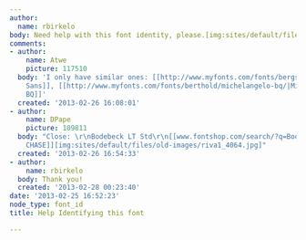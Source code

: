 ```yaml
---
author:
  name: rbirkelo
body: Need help with this font identity, please.[img:sites/default/files/old-images/font_5841.jpg]
comments:
- author:
    name: Atwe
    picture: 117510
  body: 'I only have similar ones: [[http://www.myfonts.com/fonts/bergsland/albe-sans/|Albe
    Sans]], [[http://www.myfonts.com/fonts/berthold/michelangelo-bq/|Michelangelo
    BQ]]'
  created: '2013-02-26 16:08:01'
- author:
    name: DPape
    picture: 109811
  body: "Close: \r\nBodebeck LT Std\r\n[[www.fontshop.com/search/?q=Bodebeck&sample_text=RIVA
    CHASE]][img:sites/default/files/old-images/riva1_4064.jpg]"
  created: '2013-02-26 16:54:33'
- author:
    name: rbirkelo
  body: Thank you!
  created: '2013-02-28 00:23:40'
date: '2013-02-25 16:52:23'
node_type: font_id
title: Help Identifying this font

---
```

